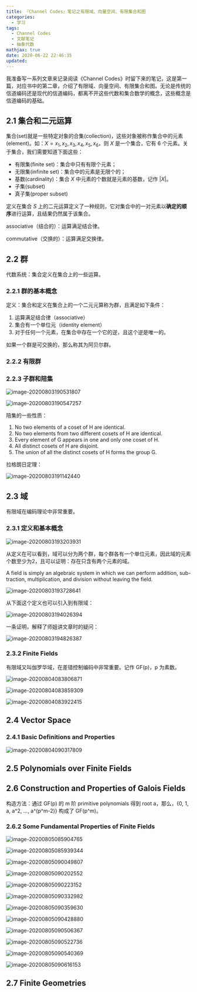 ```yaml
---
title: 『Channel Codes』笔记之有限域、向量空间、有限集合和图
categories:
  - 学习
tags:
  - Channel Codes
  - 文献笔记
  - 抽象代数
mathjax: true
date: 2020-06-22 22:46:35
updated:
---
```


我准备写一系列文章来记录阅读《Channel Codes》时留下来的笔记，这是第一篇，对应书中的第二章，介绍了有限域、向量空间、有限集合和图。无论是传统的信道编码还是现代的信道编码，都离不开这些代数和集合数学的概念，这些概念是信道编码的基础。
<!-- more -->

## 2.1 集合和二元运算

集合(set)就是一些特定对象的合集(collection)，这些对象被称作集合中的元素(element)。如：$X = {x_1, x_2, x_3, x_4, x_5, x_6}$，则 $X$ 是一个集合，它有 6 个元素。关于集合，我们需要知道下面这些：

+ 有限集(finite set)：集合中只有有限个元素；
+ 无限集(infinite set)：集合中的元素是无限个的；
+ 基数(cardinality)：集合 $X$ 中元素的个数就是元素的基数，记作 $| X|$。
+ 子集(subset)
+ 真子集(proper subset)

定义在集合 $S$ 上的二元运算定义了一种规则，它对集合中的一对元素以**确定的顺序**进行运算，且结果仍然属于该集合。

associative（结合的）：运算满足结合律。

commutative（交换的）：运算满足交换律。

## 2.2 群

代数系统：集合定义在集合上的一些运算。

### 2.2.1 群的基本概念

定义：集合和定义在集合上的一个二元元算称为群，且满足如下条件：

1. 运算满足结合律（associative）
2. 集合有一个单位元（identity element）
3. 对于任何一个元素，在集合中存在一个它的逆，且这个逆是唯一的。

如果一个群是可交换的，那么称其为阿贝尔群。

### 2.2.2 有限群

### 2.2.3 子群和陪集

![image-20200803190531807](2020-06-22-finiteFields-VectorSpaces-FiniteGeometries-Graphs/image-20200803190531807.png)

![image-20200803190547257](2020-06-22-finiteFields-VectorSpaces-FiniteGeometries-Graphs/image-20200803190547257.png)

陪集的一些性质：

1. No two elements of a coset of H are identical. 
2. No two elements from two different cosets of H are identical. 
3. Every element of G appears in one and only one coset of H.
4. All distinct cosets of H are disjoint.
5. The union of all the distinct cosets of H forms the group G.

拉格朗日定理：

![image-20200803191142440](2020-06-22-finiteFields-VectorSpaces-FiniteGeometries-Graphs/image-20200803191142440.png)

## 2.3 域

有限域在编码理论中非常重要。

### 2.3.1 定义和基本概念

![image-20200803193203931](2020-06-22-finiteFields-VectorSpaces-FiniteGeometries-Graphs/image-20200803193203931.png)

从定义在可以看到，域可以分为两个群，每个群各有一个单位元素，因此域的元素个数至少为2，且可以证明：存在只含有两个元素的域。

A field is simply an algebraic system in which we can perform addition, sub- traction, multiplication, and division without leaving the field.

![image-20200803193728641](2020-06-22-finiteFields-VectorSpaces-FiniteGeometries-Graphs/image-20200803193728641.png)

从下面这个定义也可以引入到有限域：

![image-20200803194026394](2020-06-22-finiteFields-VectorSpaces-FiniteGeometries-Graphs/image-20200803194026394.png)

一条证明，解释了师姐讲文章时的疑问：

![image-20200803194826387](2020-06-22-finiteFields-VectorSpaces-FiniteGeometries-Graphs/image-20200803194826387.png)

### 2.3.2 Finite Fields

有限域又叫伽罗华域，在差错控制编码中非常重要。记作 GF(p)，p 为素数。

![image-20200804083806871](2020-06-22-finiteFields-VectorSpaces-FiniteGeometries-Graphs/image-20200804083806871.png)

![image-20200804083859309](2020-06-22-finiteFields-VectorSpaces-FiniteGeometries-Graphs/image-20200804083859309.png)

![image-20200804083922415](2020-06-22-finiteFields-VectorSpaces-FiniteGeometries-Graphs/image-20200804083922415.png)

## 2.4 Vector Space

### 2.4.1 Basic Definitions and Properties

![image-20200804090317809](2020-06-22-finiteFields-VectorSpaces-FiniteGeometries-Graphs/image-20200804090317809.png)

## 2.5 Polynomials over Finite Fields



## 2.6 Construction and Properties of Galois Fields

构造方法：通过 GF(p) 的 m 阶 primitive polynomials 得到 root a，那么，{0, 1, a, a^2, ..., a^(p^m-2)} 构成了 GF(p^m)。

### 2.6.2 Some Fundamental Properties of Finite Fields

![image-20200805085904765](2020-06-22-finiteFields-VectorSpaces-FiniteGeometries-Graphs/image-20200805085904765.png)

![image-20200805085939344](2020-06-22-finiteFields-VectorSpaces-FiniteGeometries-Graphs/image-20200805085939344.png)

![image-20200805090049807](2020-06-22-finiteFields-VectorSpaces-FiniteGeometries-Graphs/image-20200805090049807.png)

![image-20200805090202552](2020-06-22-finiteFields-VectorSpaces-FiniteGeometries-Graphs/image-20200805090202552.png)

![image-20200805090223152](2020-06-22-finiteFields-VectorSpaces-FiniteGeometries-Graphs/image-20200805090223152.png)

![image-20200805090332982](2020-06-22-finiteFields-VectorSpaces-FiniteGeometries-Graphs/image-20200805090332982.png)

![image-20200805090359630](2020-06-22-finiteFields-VectorSpaces-FiniteGeometries-Graphs/image-20200805090359630.png)

![image-20200805090428880](2020-06-22-finiteFields-VectorSpaces-FiniteGeometries-Graphs/image-20200805090428880.png)

![image-20200805090506367](2020-06-22-finiteFields-VectorSpaces-FiniteGeometries-Graphs/image-20200805090506367.png)

![image-20200805090522736](2020-06-22-finiteFields-VectorSpaces-FiniteGeometries-Graphs/image-20200805090522736.png)

![image-20200805090540369](2020-06-22-finiteFields-VectorSpaces-FiniteGeometries-Graphs/image-20200805090540369.png)

![image-20200805090616153](2020-06-22-finiteFields-VectorSpaces-FiniteGeometries-Graphs/image-20200805090616153.png)

## 2.7 Finite Geometries

